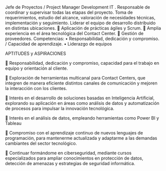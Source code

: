 Jefe de Proyectos / Project Manager Development IT .
Responsable de coordinar y supervisar todas las etapas del proyecto. Toma de requerimientos, estudio del alcance, valoración de necesidades técnicas, implementación y seguimiento.
Liderar el equipo de desarrollo distribuido en distintas ubicaciones.
	Aplicación de prácticas ágiles y Scrum.
	Amplia experiencia en el área tecnológica del Contact Center.
	Gestión de proveedores.
Competencias:
•	Responsabilidad, dedicación y compromiso. / Capacidad de aprendizaje.
•	Liderazgo de equipos 



APTITUDES y ASPIRACIONES

	Responsabilidad, dedicación y compromiso, capacidad para el trabajo en equipo y orientación al cliente.

	Exploración de herramientas multicanal para Contact Centers, que integren de manera eficiente distintos canales de comunicación y mejoren la interacción con los clientes.

	Interés en el desarrollo de soluciones basadas en Inteligencia Artificial, explorando su aplicación en áreas como análisis de datos y automatización de procesos para impulsar la innovación tecnológica.

	Interés en el análisis de datos, empleando herramientas como Power BI y Tableau

	Compromiso con el aprendizaje continuo de nuevos lenguajes de programación, para mantenerme actualizada y adaptarme a las demandas cambiantes del sector tecnológico.

	Continuar formándome en ciberseguridad, mediante cursos especializados para ampliar conocimientos en protección de datos, detección de amenazas y estrategias de seguridad informática.
